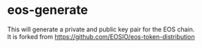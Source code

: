 # eos-generate
This will generate a private and public key pair for the EOS chain.  
It is forked from https://github.com/EOSIO/eos-token-distribution
